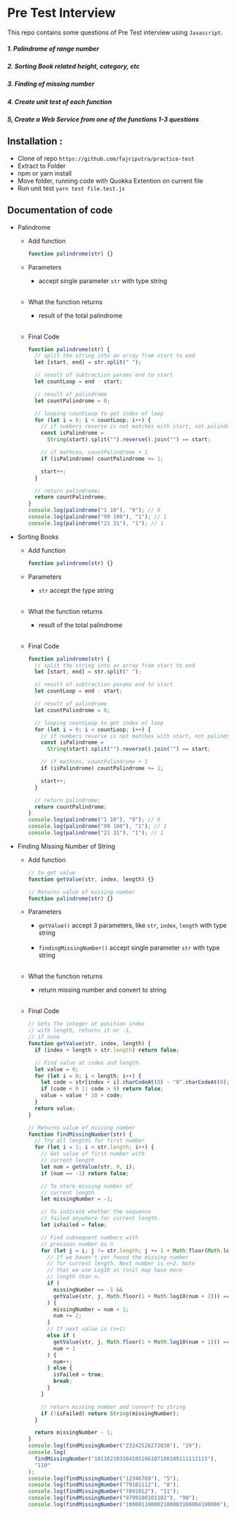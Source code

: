 # Pre Test Interview

This repo contains some questions of Pre Test interview using `Javascript`.

##### 1. Palindrome of range number

##### 2. Sorting Book related height, category, etc

##### 3. Finding of missing number

##### 4. Create unit test of each function

##### 5, Create a Web Service from one of the functions 1-3 questions

## Installation :

- Clone of repo `https://github.com/fajriputra/practice-test`
- Extract to Folder
- npm or yarn install
- Move folder, running code with Quokka Extention on current file
- Run unit test `yarn test file.test.js`

## Documentation of code

- Palindrome

  - Add function

    ```javascript
    function palindrome(str) {}
    ```

  - Parameters
    - accept single parameter `str` with type string <br/> <br/>
  - What the function returns
    - result of the total palindrome <br/> <br/>
  - Final Code

    ```javascript
    function palindrome(str) {
      // split the string into an array from start to end
      let [start, end] = str.split(" ");

      // result of subtraction params end to start
      let countLoop = end - start;

      // result of palindrome
      let countPalindrome = 0;

      // looping countLoop to get index of loop
      for (let i = 0; i < countLoop; i++) {
        // if numbers reverse is not matches with start, not palindrome
        const isPalindrome =
          String(start).split("").reverse().join("") == start;

        // if mathces, countPalindrome + 1
        if (isPalindrome) countPalindrome += 1;

        start++;
      }

      // return palindrome;
      return countPalindrome;
    }
    console.log(palindrome("1 10"), "9"); // 9
    console.log(palindrome("99 100"), "1"); // 1
    console.log(palindrome("21 31"), "1"); // 1
    ```

- Sorting Books

  - Add function

    ```javascript
    function palindrome(str) {}
    ```

  - Parameters
    - `str` accept the type string <br/> <br/>
  - What the function returns
    - result of the total palindrome <br/> <br/>
  - Final Code

    ```javascript
    function palindrome(str) {
      // split the string into an array from start to end
      let [start, end] = str.split(" ");

      // result of subtraction params end to start
      let countLoop = end - start;

      // result of palindrome
      let countPalindrome = 0;

      // looping countLoop to get index of loop
      for (let i = 0; i < countLoop; i++) {
        // if numbers reverse is not matches with start, not palindrome
        const isPalindrome =
          String(start).split("").reverse().join("") == start;

        // if mathces, countPalindrome + 1
        if (isPalindrome) countPalindrome += 1;

        start++;
      }

      // return palindrome;
      return countPalindrome;
    }
    console.log(palindrome("1 10"), "9"); // 9
    console.log(palindrome("99 100"), "1"); // 1
    console.log(palindrome("21 31"), "1"); // 1
    ```

- Finding Missing Number of String

  - Add function

    ```javascript
    // to get value
    function getValue(str, index, length) {}

    // Returns value of missing number
    function palindrome(str) {}
    ```

  - Parameters
    - `getValue()` accept 3 parameters, like `str`, `index`, `length` with type string <br/> <br/>
    - `findingMissingNumber()` accept single parameter `str` with type string <br/> <br/>
  - What the function returns
    - return missing number and convert to string <br/> <br/>
  - Final Code

    ```javascript
    // Gets the integer at position index
    // with length, returns it or -1,
    // if none
    function getValue(str, index, length) {
      if (index + length > str.length) return false;

      // Find value at index and length.
      let value = 0;
      for (let i = 0; i < length; i++) {
        let code = str[index + i].charCodeAt(0) - "0".charCodeAt(0);
        if (code < 0 || code > 9) return false;
        value = value * 10 + code;
      }
      return value;
    }

    // Returns value of missing number
    function findMissingNumber(str) {
      // Try all lengths for first number
      for (let i = 1; i < str.length; i++) {
        // Get value of first number with
        // current length
        let num = getValue(str, 0, i);
        if (num == -1) return false;

        // To store missing number of
        // current length
        let missingNumber = -1;

        // To indicate whether the sequence
        // failed anywhere for current length.
        let isFailed = false;

        // Find subsequent numbers with
        // previous number as n
        for (let j = i; j != str.length; j += 1 + Math.floor(Math.log10(num))) {
          // If we haven't yet found the missing number
          // for current length. Next number is n+2. Note
          // that we use Log10 as (n+2) may have more
          // length than n.
          if (
            missingNumber == -1 &&
            getValue(str, j, Math.floor(1 + Math.log10(num + 2))) == num + 2
          ) {
            missingNumber = num + 1;
            num += 2;
          }
          // If next value is (n+1)
          else if (
            getValue(str, j, Math.floor(1 + Math.log10(num + 1))) ==
            num + 1
          ) {
            num++;
          } else {
            isFailed = true;
            break;
          }
        }

        // return missing number and convert to string
        if (!isFailed) return String(missingNumber);
      }

      return missingNumber - 1;
    }
    console.log(findMissingNumber("23242526272830"), "29");
    console.log(
      findMissingNumber("101102103104105106107108109111112113"),
      "110"
    );
    console.log(findMissingNumber("12346789"), "5");
    console.log(findMissingNumber("79101112"), "8");
    console.log(findMissingNumber("7891012"), "11");
    console.log(findMissingNumber("9799100101102"), "98");
    console.log(findMissingNumber("100001100002100003100004100006"), "100005");
    ```
